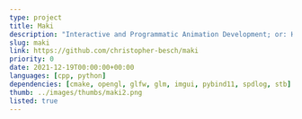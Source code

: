 ```yaml
---
type: project
title: Maki
description: "Interactive and Programmatic Animation Development; or: How to Time Travel?"
slug: maki
link: https://github.com/christopher-besch/maki
priority: 0
date: 2021-12-19T00:00:00+00:00
languages: [cpp, python]
dependencies: [cmake, opengl, glfw, glm, imgui, pybind11, spdlog, stb]
thumb: ../images/thumbs/maki2.png
listed: true
---
```


